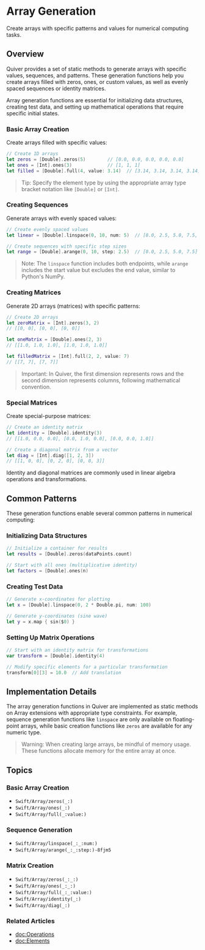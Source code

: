 # Array Generation

Create arrays with specific patterns and values for numerical computing tasks.

## Overview

Quiver provides a set of static methods to generate arrays with specific values, sequences, and patterns. These generation functions help you create arrays filled with zeros, ones, or custom values, as well as evenly spaced sequences or identity matrices.

Array generation functions are essential for initializing data structures, creating test data, and setting up mathematical operations that require specific initial states.

### Basic Array Creation

Create arrays filled with specific values:

```swift
// Create 1D arrays
let zeros = [Double].zeros(5)        // [0.0, 0.0, 0.0, 0.0, 0.0]
let ones = [Int].ones(3)             // [1, 1, 1]
let filled = [Double].full(4, value: 3.14)  // [3.14, 3.14, 3.14, 3.14]
```

> Tip: Specify the element type by using the appropriate array type bracket notation like `[Double]` or `[Int]`.

### Creating Sequences

Generate arrays with evenly spaced values:

```swift
// Create evenly spaced values
let linear = [Double].linspace(0, 10, num: 5)  // [0.0, 2.5, 5.0, 7.5, 10.0]

// Create sequences with specific step sizes
let range = [Double].arange(0, 10, step: 2.5)  // [0.0, 2.5, 5.0, 7.5]
```

> Note: The `linspace` function includes both endpoints, while `arange` includes the start value but excludes the end value, similar to Python's NumPy.

### Creating Matrices

Generate 2D arrays (matrices) with specific patterns:

```swift
// Create 2D arrays
let zeroMatrix = [Int].zeros(3, 2)  
// [[0, 0], [0, 0], [0, 0]]

let oneMatrix = [Double].ones(2, 3)  
// [[1.0, 1.0, 1.0], [1.0, 1.0, 1.0]]

let filledMatrix = [Int].full(2, 2, value: 7)  
// [[7, 7], [7, 7]]
```

> Important: In Quiver, the first dimension represents rows and the second dimension represents columns, following mathematical convention.

### Special Matrices

Create special-purpose matrices:

```swift
// Create an identity matrix
let identity = [Double].identity(3)  
// [[1.0, 0.0, 0.0], [0.0, 1.0, 0.0], [0.0, 0.0, 1.0]]

// Create a diagonal matrix from a vector
let diag = [Int].diag([1, 2, 3])  
// [[1, 0, 0], [0, 2, 0], [0, 0, 3]]
```

Identity and diagonal matrices are commonly used in linear algebra operations and transformations.

## Common Patterns

These generation functions enable several common patterns in numerical computing:

### Initializing Data Structures

```swift
// Initialize a container for results
let results = [Double].zeros(dataPoints.count)

// Start with all ones (multiplicative identity)
let factors = [Double].ones(n)
```

### Creating Test Data

```swift
// Generate x-coordinates for plotting
let x = [Double].linspace(0, 2 * Double.pi, num: 100)

// Generate y-coordinates (sine wave)
let y = x.map { sin($0) }
```

### Setting Up Matrix Operations

```swift
// Start with an identity matrix for transformations
var transform = [Double].identity(4)

// Modify specific elements for a particular transformation
transform[0][3] = 10.0  // Add translation
```

## Implementation Details

The array generation functions in Quiver are implemented as static methods on Array extensions with appropriate type constraints. For example, sequence generation functions like `linspace` are only available on floating-point arrays, while basic creation functions like `zeros` are available for any numeric type.

> Warning: When creating large arrays, be mindful of memory usage. These functions allocate memory for the entire array at once.

## Topics

### Basic Array Creation
- ``Swift/Array/zeros(_:)``
- ``Swift/Array/ones(_:)``
- ``Swift/Array/full(_:value:)``

### Sequence Generation
- ``Swift/Array/linspace(_:_:num:)``
- ``Swift/Array/arange(_:_:step:)-8fjm5``

### Matrix Creation
- ``Swift/Array/zeros(_:_:)``
- ``Swift/Array/ones(_:_:)``
- ``Swift/Array/full(_:_:value:)``
- ``Swift/Array/identity(_:)``
- ``Swift/Array/diag(_:)``

### Related Articles
- <doc:Operations>
- <doc:Elements>
